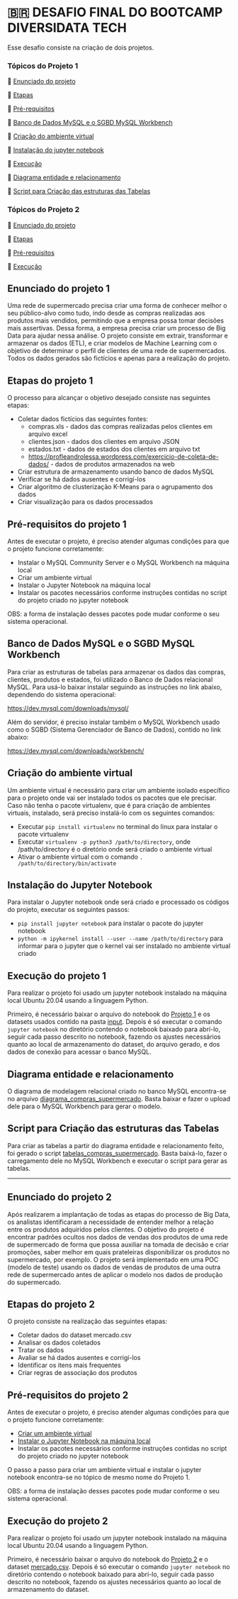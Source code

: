 # 🇧🇷 DESAFIO FINAL DO BOOTCAMP DIVERSIDATA TECH

Esse desafio consiste na criação de dois projetos.

### Tópicos do Projeto 1

:small_blue_diamond: [Enunciado do projeto](#enunciado-do-projeto-1)

:small_blue_diamond: [Etapas](#etapas-do-projeto-1)

:small_blue_diamond: [Pré-requisitos](#pré-requisitos-do-projeto-1)

:small_blue_diamond: [Banco de Dados MySQL e o SGBD MySQL Workbench](#banco-de-dados-mysql-e-o-sgbd-mysql-workbench)

:small_blue_diamond: [Criação do ambiente virtual](#criação-do-ambiente-virtual)

:small_blue_diamond: [Instalação do jupyter notebook](#instalação-do-jupyter-notebook)

:small_blue_diamond: [Execução](#execução-do-projeto-1)

:small_blue_diamond: [Diagrama entidade e relacionamento](#diagrama-entidade-e-relacionamento)

:small_blue_diamond: [Script para Criação das estruturas das Tabelas](#script-para-criação-das-estruturas-das-tabelas)





### Tópicos do Projeto 2

:small_blue_diamond: [Enunciado do projeto](#enunciado-do-projeto-2)

:small_blue_diamond: [Etapas](#etapas-do-projeto-2)

:small_blue_diamond: [Pré-requisitos](#pré-requisitos-do-projeto-2)

:small_blue_diamond: [Execução](#execução-do-projeto-2)



## Enunciado do projeto 1
Uma rede de supermercado precisa criar uma forma de conhecer melhor o seu público-alvo como tudo, indo desde as compras realizadas aos produtos mais vendidos, permitindo que a empresa possa tomar decisões mais assertivas. Dessa forma, a empresa precisa criar um processo de Big Data para ajudar nessa análise. O projeto consiste em extrair, transformar e armazenar os dados (ETL), e criar modelos de Machine Learning com o objetivo de determinar o perfil de clientes de uma rede de supermercados. Todos os dados gerados são fictícios e apenas para a realização do projeto.


## Etapas do projeto 1

O processo para alcançar o objetivo desejado consiste nas seguintes etapas:
* Coletar dados fictícios das seguintes fontes: 
  * compras.xls - dados das compras realizadas pelos clientes em arquivo excel
  * clientes.json - dados dos clientes em arquivo JSON
  * estados.txt - dados de estados dos clientes em arquivo txt
  * https://profleandrolessa.wordpress.com/exercicio-de-coleta-de-dados/ - dados de produtos armazenados na web
* Criar estrutura de armazenamento usando banco de dados MySQL
* Verificar se há dados ausentes e corrigí-los
* Criar algoritmo de clusterização K-Means para o agrupamento dos dados
* Criar visualização para os dados processados


## Pré-requisitos do projeto 1
Antes de executar o projeto, é preciso atender algumas condições para que o projeto funcione corretamente:
* Instalar o MySQL Community Server e o MySQL Workbench na máquina local
* Criar um ambiente virtual
* Instalar o Jupyter Notebook na máquina local
* Instalar os pacotes necessários conforme instruções contidas no script do projeto criado no jupyter notebook

OBS: a forma de instalação desses pacotes pode mudar conforme o seu sistema operacional.


## Banco de Dados MySQL e o SGBD MySQL Workbench
Para criar as estruturas de tabelas para armazenar os dados das compras, clientes, produtos e estados, foi utilizado o Banco de Dados relacional MySQL. Para usá-lo baixar instalar seguindo as instruções no link abaixo, dependendo do sistema operacional:
  
https://dev.mysql.com/downloads/mysql/
  
Além do servidor, é preciso instalar também o MySQL Workbench usado como o SGBD (Sistema Gerenciador de Banco de Dados), contido no link abaixo:
  
https://dev.mysql.com/downloads/workbench/


## Criação do ambiente virtual
Um ambiente virtual é necessário para criar um ambiente isolado específico para o projeto onde vai ser instalado todos os pacotes que ele precisar. Caso não tenha o pacote virtualenv, que é para criação de ambientes virtuais, instalado, será preciso instalá-lo com os seguintes comandos:

* Executar `pip install virtualenv` no terminal do linux para instalar o pacote virtualenv
* Executar `virtualenv -p python3 /path/to/directory`, onde /path/to/directory é o diretório onde será criado o ambiente virtual 
* Ativar o ambiente virtual com o comando `. /path/to/directory/bin/activate`


## Instalação do Jupyter Notebook
Para instalar o Jupyter notebook onde será criado e processado os códigos do projeto, executar os seguintes passos:
* `pip install jupyter notebook` para instalar o pacote do jupyter notebook
* `python -m ipykernel install --user --name /path/to/directory` para informar para o jupyter que o kernel vai ser instalado no ambiente virtual criado


## Execução do projeto 1
Para realizar o projeto foi usado um jupyter notebook instalado na máquina local Ubuntu 20.04 usando a linguagem Python.
 
Primeiro, é necessário baixar o arquivo do notebook do [Projeto 1](https://github.com/Priscaruso/DesafioFinal_XP/blob/main/DesafioFinal_projeto_1.ipynb) e os datasets usados contido na pasta [input](https://github.com/Priscaruso/DesafioFinal_XP/tree/main/input). Depois é só executar o comando `jupyter notebook` no diretório contendo o notebook baixado para abrí-lo, seguir cada passo descrito no notebook, fazendo os ajustes necessários quanto ao local de armazenamento do dataset, do arquivo gerado, e dos dados de conexão para acessar o banco MySQL.


## Diagrama entidade e relacionamento
O diagrama de modelagem relacional criado no banco MySQL encontra-se no arquivo [diagrama_compras_supermercado](https://github.com/Priscaruso/DesafioFinal_XP/blob/main/diagrama_compras_supermercado.mwb). Basta baixar e fazer o upload dele para o MySQL Workbench para gerar o modelo.


## Script para Criação das estruturas das Tabelas
Para criar as tabelas a partir do diagrama entidade e relacionamento feito, foi gerado o script [tabelas_compras_supermercado](https://github.com/Priscaruso/DesafioFinal_XP/blob/main/tabelas_compras_supermercado.sql). Basta baixá-lo, fazer o carregamento dele no MySQL Workbench e executar o script para gerar as tabelas.

-----------------------------------------------------------------------------------------

## Enunciado do projeto 2
Após realizarem a implantação de todas as etapas do processo de Big Data, os analistas identificaram a necessidade de entender melhor a relação entre os produtos adquiridos pelos clientes. O objetivo do projeto é encontrar padrões ocultos nos dados de vendas dos produtos de uma rede de supermercado de forma que possa auxiliar na tomada de decisão e criar promoções, saber melhor em quais prateleiras disponibilizar os produtos no supermercado, por exemplo. O projeto será implementado em uma POC (modelo de teste) usando os dados de vendas de produtos de uma outra rede de supermercado antes de aplicar o modelo nos dados de produção do supermercado.


## Etapas do projeto 2
O projeto consiste na realização das seguintes etapas:
* Coletar dados do dataset mercado.csv
* Analisar os dados coletados
* Tratar os dados
* Avaliar se há dados ausentes e corrigí-los
* Identificar os itens mais frequentes
* Criar regras de associação dos produtos


## Pré-requisitos do projeto 2
Antes de executar o projeto, é preciso atender algumas condições para que o projeto funcione corretamente:
* [Criar um ambiente virtual](#criação-do-ambiente-virtual)
* [Instalar o Jupyter Notebook na máquina local](#instalação-do-jupyter-notebook)
* Instalar os pacotes necessários conforme instruções contidas no script do projeto criado no jupyter notebook

O passo a passo para criar um ambiente virtual e instalar o jupyter notebook encontra-se no tópico de mesmo nome do Projeto 1.

OBS: a forma de instalação desses pacotes pode mudar conforme o seu sistema operacional.


## Execução do projeto 2
Para realizar o projeto foi usado um jupyter notebook instalado na máquina local Ubuntu 20.04 usando a linguagem Python.
 
Primeiro, é necessário baixar o arquivo do notebook do [Projeto 2](https://github.com/Priscaruso/DesafioFinal_XP/blob/main/DesafioFinal_projeto_2.ipynb) e o dataset [mercado.csv](https://github.com/Priscaruso/DesafioFinal_XP/blob/main/input/mercado.csv). Depois é só executar o comando `jupyter notebook` no diretório contendo o notebook baixado para abrí-lo, seguir cada passo descrito no notebook, fazendo os ajustes necessários quanto ao local de armazenamento do dataset.
